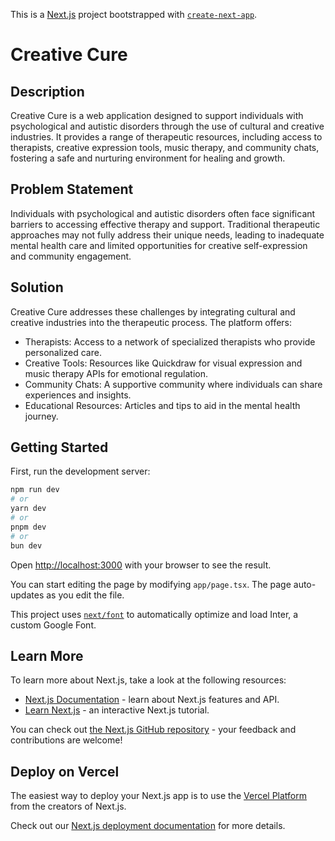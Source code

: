 This is a [Next.js](https://nextjs.org/) project bootstrapped with [`create-next-app`](https://github.com/vercel/next.js/tree/canary/packages/create-next-app).

# Creative Cure
## Description

Creative Cure is a web application designed to support individuals with psychological and autistic disorders through the use of cultural and creative industries. It provides a range of therapeutic resources, including access to therapists, creative expression tools, music therapy, and community chats, fostering a safe and nurturing environment for healing and growth.

## Problem Statement

Individuals with psychological and autistic disorders often face significant barriers to accessing effective therapy and support. Traditional therapeutic approaches may not fully address their unique needs, leading to inadequate mental health care and limited opportunities for creative self-expression and community engagement.

## Solution

Creative Cure addresses these challenges by integrating cultural and creative industries into the therapeutic process. The platform offers:

- Therapists: Access to a network of specialized therapists who provide personalized care.
- Creative Tools: Resources like Quickdraw for visual expression and music therapy APIs for emotional regulation.
- Community Chats: A supportive community where individuals can share experiences and insights.
- Educational Resources: Articles and tips to aid in the mental health journey.

## Getting Started

First, run the development server:

```bash
npm run dev
# or
yarn dev
# or
pnpm dev
# or
bun dev
```

Open [http://localhost:3000](http://localhost:3000) with your browser to see the result.

You can start editing the page by modifying `app/page.tsx`. The page auto-updates as you edit the file.

This project uses [`next/font`](https://nextjs.org/docs/basic-features/font-optimization) to automatically optimize and load Inter, a custom Google Font.

## Learn More

To learn more about Next.js, take a look at the following resources:

- [Next.js Documentation](https://nextjs.org/docs) - learn about Next.js features and API.
- [Learn Next.js](https://nextjs.org/learn) - an interactive Next.js tutorial.

You can check out [the Next.js GitHub repository](https://github.com/vercel/next.js/) - your feedback and contributions are welcome!

## Deploy on Vercel

The easiest way to deploy your Next.js app is to use the [Vercel Platform](https://vercel.com/new?utm_medium=default-template&filter=next.js&utm_source=create-next-app&utm_campaign=create-next-app-readme) from the creators of Next.js.

Check out our [Next.js deployment documentation](https://nextjs.org/docs/deployment) for more details.
